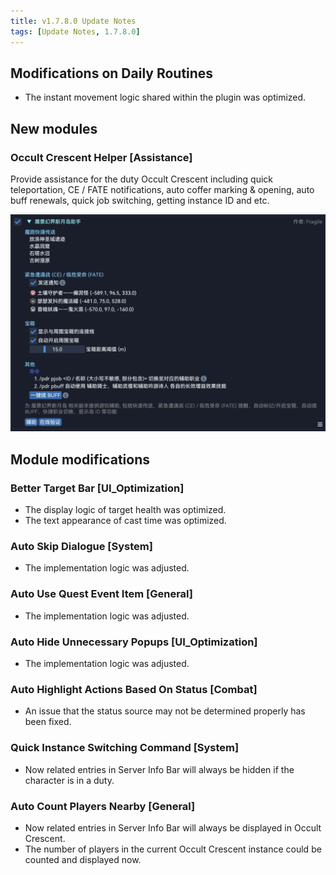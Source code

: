 ```yaml
---
title: v1.7.8.0 Update Notes
tags: [Update Notes, 1.7.8.0]
---
```


## Modifications on Daily Routines

- The instant movement logic shared within the plugin was optimized.

## New modules

### Occult Crescent Helper [Assistance]

Provide assistance for the duty Occult Crescent including quick teleportation, CE / FATE notifications, auto coffer marking & opening, auto buff renewals, quick job switching, getting instance ID and etc.

![OccultCrescentHelper](/assets/Changelog/1.7.8.0/OccultCrescentHelper.png)

## Module modifications

### Better Target Bar [UI_Optimization]

- The display logic of target health was optimized.
- The text appearance of cast time was optimized.

### Auto Skip Dialogue [System]

- The implementation logic was adjusted.

### Auto Use Quest Event Item [General]

- The implementation logic was adjusted.

### Auto Hide Unnecessary Popups [UI_Optimization]

- The implementation logic was adjusted.

### Auto Highlight Actions Based On Status [Combat]

- An issue that the status source may not be determined properly has been fixed.

### Quick Instance Switching Command [System]

- Now related entries in Server Info Bar will always be hidden if the character is in a duty.

### Auto Count Players Nearby [General]

- Now related entries in Server Info Bar will always be displayed in Occult Crescent.
- The number of players in the current Occult Crescent instance could be counted and displayed now.